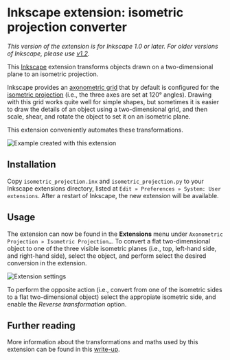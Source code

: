 Inkscape extension: isometric projection converter
==================================================

*This version of the extension is for Inkscape 1.0 or later. For older versions of
Inkscape, please use [v1.2](../../tree/v1.2).*

This [Inkscape](https://inkscape.org) extension transforms objects drawn on a
two-dimensional plane to an isometric projection.

Inkscape provides an [axonometric
grid](https://en.wikipedia.org/wiki/Axonometric_projection) that by default is
configured for the [isometric
projection](https://en.wikipedia.org/wiki/Isometric_projection) (i.e., the
three axes are set at 120° angles). Drawing with this grid works quite well for
simple shapes, but sometimes it is easier to draw the details of an object
using a two-dimensional grid, and then scale, shear, and rotate the object to
set it on an isometric plane.

This extension conveniently automates these transformations.

![Example created with this extension](doc/example.png)


## Installation

Copy `isometric_projection.inx` and `isometric_projection.py` to your Inkscape
extensions directory, listed at `Edit » Preferences » System: User extensions`. 
After a restart of Inkscape, the new extension will be available.

## Usage

The extension can now be found in the **Extensions** menu under `Axonometric
Projection » Isometric Projection…`. To convert a flat two-dimensional object
to one of the three visible isometric planes (i.e., top, left-hand side, and
right-hand side), select the object, and perform select the desired conversion
in the extension.

![Extension settings](doc/dialog.png)

To perform the opposite action (i.e., convert from one of the isometric sides
to a flat two-dimensional object) select the appropiate isometric side, and
enable the *Reverse transformation* option.

## Further reading

More information about the transformations and maths used by this extension can 
be found in this 
[write-up](http://jeroenhoek.nl/articles/svg-and-isometric-projection.html).
